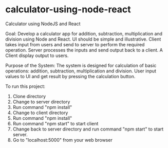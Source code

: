 # calculator-using-node-react
Calculator using NodeJS and React

Goal:
Develop a calculator app for addition, subtraction, multiplication and division using Node and React. UI should be simple and illustrative. Client takes input from users and send to server to perform the required operation. Server processes the inputs and send output back to a client. A Client display output to users. 

Purpose of the System:
The system is designed for calculation of basic operations: addition, subtraction, multiplication and division. User input values to UI and get result by pressing the calculation button.

To run this project:
1. Clone directory
2. Change to server directory
3. Run command "npm install"
4. Change to client directory
5. Run command "npm install"
6. Run command "npm start" to start client
7. Change back to server directory and run command "npm start" to start server.
8. Go to "localhost:5000" from your web browser
